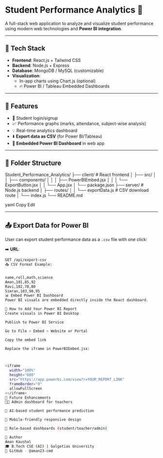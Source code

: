 # Student Performance Analytics 🚀



A full-stack web application to analyze and visualize student performance using modern web technologies and **Power BI integration**.

---

## 🚀 Tech Stack

- **Frontend**: React.js + Tailwind CSS
- **Backend**: Node.js + Express
- **Database**: MongoDB / MySQL (customizable)
- **Visualization**:
  - In-app charts using Chart.js (optional)
  - 🔥 Power BI / Tableau Embedded Dashboards

---

## 📌 Features

- 👥 Student login/signup
- 📈 Performance graphs (marks, attendance, subject-wise analysis)
- 💡 Real-time analytics dashboard
- ⬇️ **Export data as CSV** (for Power BI/Tableau)
- 🔗 **Embedded Power BI Dashboard** in web app

---

## 📁 Folder Structure

Student_Performance_Analytics/
├── client/ # React frontend
│ ├── src/
│ │ ├── components/
│ │ │ ├── PowerBIEmbed.jsx
│ │ │ └── ExportButton.jsx
│ │ └── App.jsx
│ └── package.json
├── server/ # Node.js backend
│ ├── routes/
│ │ └── exportData.js # CSV download route
│ └── index.js
└── README.md

yaml
Copy
Edit

---

## 📤 Export Data for Power BI

User can export student performance data as a `.csv` file with one click:

➡️ **URL**:  
```bash
GET /api/export-csv
📥 CSV Format Example:


name,roll,math,science
Aman,101,85,92
Ravi,102,78,80
Simran,103,90,95
📊 Embed Power BI Dashboard
Power BI visuals are embedded directly inside the React dashboard.

🔧 How to Add Your Power BI Report
Create visuals in Power BI Desktop

Publish to Power BI Service

Go to File > Embed > Website or Portal

Copy the embed link

Replace the iframe in PowerBIEmbed.jsx:



<iframe
  width="100%"
  height="600"
  src="https://app.powerbi.com/view?r=YOUR_REPORT_LINK"
  frameBorder="0"
  allowFullScreen
></iframe>
🧠 Future Enhancements
🧑‍🏫 Admin dashboard for teachers

🧠 AI-based student performance prediction

📲 Mobile-friendly responsive design

🔐 Role-based dashboards (student/teacher/admin)

🙌 Author
Aman Kaushal
🎓 B.Tech CSE (AI) | Galgotias University
🔗 GitHub - @aman23-cmd




